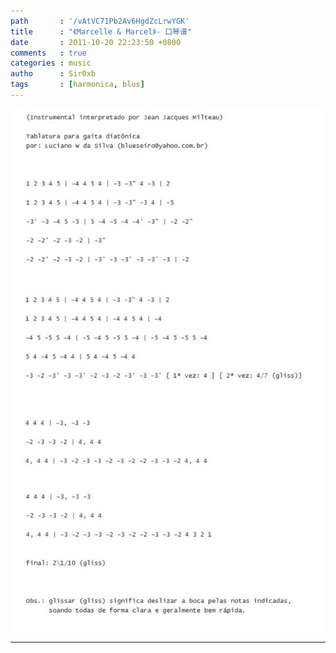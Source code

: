 ```yaml
---
path       : '/vAtVC71Pb2Av6HgdZcLrwYGK'
title      : "《Marcelle & Marcel》- 口琴谱"
date       : 2011-10-20 22:23:50 +0800
comments   : true
categories : music
autho      : Sir0xb
tags       : [harmonica, blus]
---
```


<img src="/images/2011/2011-10-20-222350.jpg" alt="Marcelle & Marcel" />

***
